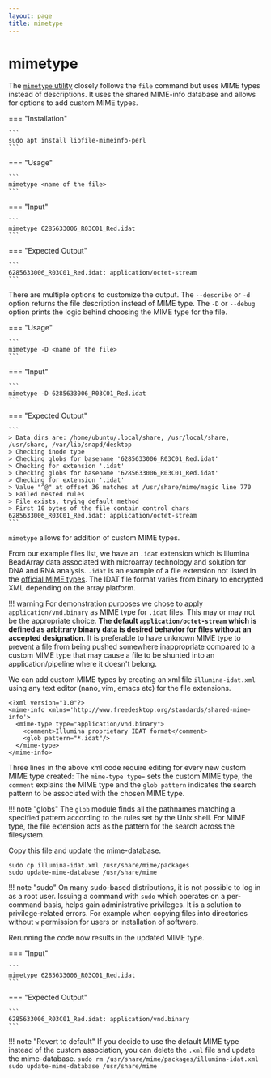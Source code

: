 ```yaml
---
layout: page
title: mimetype
---
```


mimetype
=========

The [`mimetype` utility](http://manpages.ubuntu.com/manpages/trusty/man1/mimetype.1p.html) closely follows the `file` command but uses MIME types instead of descriptions. It uses the shared MIME-info database and allows for options to add custom MIME types.

<asciinema-player src="../mime_supplementary_files/mimetype_screencast.cast" speed="2" theme="tango" font-size="medium" cols="60" rows="15" poster="data:text/plain,\x1b[1;37mTerminal Vidlet for mimetype"></asciinema-player>

=== "Installation"

    ```
    sudo apt install libfile-mimeinfo-perl
    ```

=== "Usage"

    ```
    mimetype <name of the file>
    ```

=== "Input"

    ```
    mimetype 6285633006_R03C01_Red.idat
    ```

=== "Expected Output"

    ```
    6285633006_R03C01_Red.idat: application/octet-stream
    ```

There are multiple options to customize the output. The `--describe` or `-d` option returns the file description instead of MIME type. The `-D` or `--debug` option prints the logic behind choosing the MIME type for the file.

=== "Usage"

    ```
    mimetype -D <name of the file>
    ```

=== "Input"

    ```
    mimetype -D 6285633006_R03C01_Red.idat
    ```

=== "Expected Output"

    ```
    > Data dirs are: /home/ubuntu/.local/share, /usr/local/share, /usr/share, /var/lib/snapd/desktop
    > Checking inode type
    > Checking globs for basename '6285633006_R03C01_Red.idat'
    > Checking for extension '.idat'
    > Checking globs for basename '6285633006_R03C01_Red.idat'
    > Checking for extension '.idat'
    > Value "^@" at offset 36 matches at /usr/share/mime/magic line 770
    > Failed nested rules
    > File exists, trying default method
    > First 10 bytes of the file contain control chars
    6285633006_R03C01_Red.idat: application/octet-stream
    ```

`mimetype` allows for addition of custom MIME types.

From our example files list, we have an `.idat` extension which is Illumina BeadArray data associated with microarray technology and solution for DNA and RNA analysis. `.idat` is an example of a file extension not listed in the [official MIME types](https://www.iana.org/assignments/media-types/media-types.xhtml). The IDAT file format varies from binary to encrypted XML depending on the array platform.

!!! warning
    For demonstration purposes we chose to apply `application/vnd.binary` as MIME type for `.idat` files. This may or may not be the appropriate choice. **The default `application/octet-stream` which is defined as arbitrary binary data is desired behavior for files without an accepted designation**. It is preferable to have unknown MIME type to prevent a file from being pushed somewhere inappropriate compared to a custom MIME type that may cause a file to be shunted into an application/pipeline where it doesn't belong.

We can add custom MIME types by creating an xml file `illumina-idat.xml` using any text editor (nano, vim, emacs etc) for the file extensions.

```
<?xml version="1.0"?>
<mime-info xmlns='http://www.freedesktop.org/standards/shared-mime-info'>
  <mime-type type="application/vnd.binary">
    <comment>Illumina proprietary IDAT format</comment>
    <glob pattern="*.idat"/>
  </mime-type>
</mime-info>
```

Three lines in the above xml code require editing for every new custom MIME type created: The `mime-type type=` sets the custom MIME type, the `comment` explains the MIME type and the `glob pattern` indicates the search pattern to be associated with the chosen MIME type.

!!! note "globs"
    The `glob` module finds all the pathnames matching a specified pattern according to the rules set by the Unix shell. For MIME type, the file extension acts as the pattern for the search across the filesystem.

Copy this file and update the mime-database.

```
sudo cp illumina-idat.xml /usr/share/mime/packages
sudo update-mime-database /usr/share/mime
```

!!! note "sudo"
    On many sudo-based distributions, it is not possible to log in as a root user. Issuing a command with `sudo` which operates on a per-command basis, helps gain administrative privileges. It is a solution to privilege-related errors. For example when copying files into directories without `w` permission for users or installation of software.

Rerunning the code now results in the updated MIME type.

=== "Input"

    ```
    mimetype 6285633006_R03C01_Red.idat
    ```

=== "Expected Output"

    ```
    6285633006_R03C01_Red.idat: application/vnd.binary
    ```

!!! note "Revert to default"
    If you decide to use the default MIME type instead of the custom association, you can delete the `.xml` file and update the mime-database.
    ```
    sudo rm /usr/share/mime/packages/illumina-idat.xml
    sudo update-mime-database /usr/share/mime
    ```
